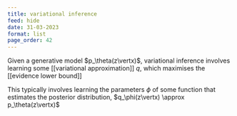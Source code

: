 ```yaml
---
title: variational inference
feed: hide
date: 31-03-2023
format: list
page_order: 42
---
```



Given a generative model $p_\theta(z\vertx)$, variational inference involves learning some [[variational approximation]] $q$, which maximises the [[evidence lower bound]]

This typically involves learning the parameters $\phi$ of some function that estimates the posterior distribution, $q_\phi(z\vertx) \approx p_\theta(z\vertx)$
